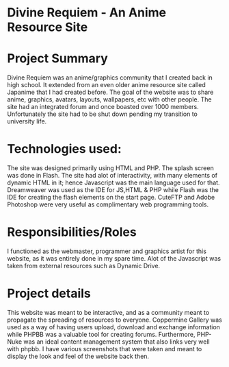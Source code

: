Divine Requiem - An Anime Resource Site
=============

Project Summary
=============
Divine Requiem was an anime/graphics community that I created back in high school. It extended from an even older anime resource site called Japanime that I had created before. The goal of the website was to share anime, graphics, avatars, layouts, wallpapers, etc with other people. The site had an integrated forum and once boasted over 1000 members. Unfortunately the site had to be shut down pending my transition to university life.

Technologies used:
=============
The site was designed primarily using HTML and PHP. The splash screen was done in Flash. The site had alot of interactivity, with many elements of dynamic HTML in it; hence Javascript was the main language used for that. Dreamweaver was used as the IDE for JS,HTML & PHP while Flash was the IDE for creating the flash elements on the start page. CuteFTP and Adobe Photoshop were very useful as complimentary web programming tools.

Responsibilities/Roles
=============
I functioned as the webmaster, programmer and graphics artist for this website, as it was entirely done in my spare time. Alot of the Javascript was taken from external resources such as Dynamic Drive.

Project details
=============
This website was meant to be interactive, and as a community meant to propagate the spreading of resources to everyone. Coppermine Gallery was used as a way of having users upload, download and exchange information while PHPBB was a valuable tool for creating forums. Furthermore, PHP-Nuke was an ideal content management system that also links very well with phpbb.
I have various screenshots that were taken and meant to display the look and feel of the website back then.